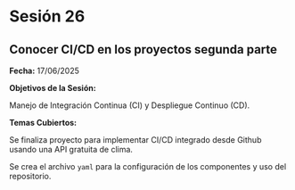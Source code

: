 # Sesión 26 #

## Conocer CI/CD en los proyectos segunda parte ##

**Fecha:** 17/06/2025

**Objetivos de la Sesión:**

Manejo de Integración Continua (CI) y Despliegue Continuo (CD).

**Temas Cubiertos:**

Se finaliza proyecto para implementar CI/CD integrado desde Github usando una API gratuita de clima.

Se crea el archivo <code>yaml</code> para la configuración de los componentes y uso del repositorio.
